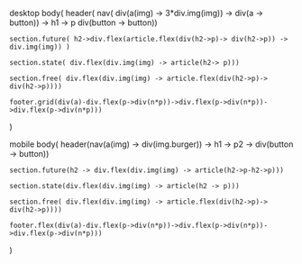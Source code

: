 desktop
body( 
    header( nav( div(a(img) -> 3*div.img(img)) -> div(a -> button)) -> h1 -> p div(button -> button)) 

    section.future( h2->div.flex(article.flex(div(h2->p)-> div(h2->p)) -> div.img(img)) )

    section.state( div.flex(div.img(img) -> article(h2-> p)))

    section.free( div.flex(div.img(img) -> article.flex(div(h2->p)-> div(h2->p))))

    footer.grid(div(a)-div.flex(p->div(n*p))->div.flex(p->div(n*p))->div.flex(p->div(n*p)))
)

mobile 
body(
    header(nav(a(img) -> div(img.burger)) -> h1 -> p2 -> div(button -> button))

    section.future(h2 -> div.flex(div.img(img) -> article(h2->p-h2->p)))

    section.state(div.flex(div.img(img) -> article(h2 -> p)))

    section.free( div.flex(div.img(img) -> article.flex(div(h2->p)-> div(h2->p))))

    footer.flex(div(a)-div.flex(p->div(n*p))->div.flex(p->div(n*p))->div.flex(p->div(n*p)))
)
